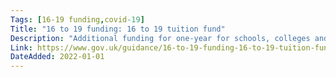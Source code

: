 ```yaml
---
Tags: [16-19 funding,covid-19]
Title: "16 to 19 funding: 16 to 19 tuition fund"
Description: "Additional funding for one-year for schools, colleges and other 16 to 19 providers to mitigate the disruption to learning arising from coronavirus (COVID-19)."
Link: https://www.gov.uk/guidance/16-to-19-funding-16-to-19-tuition-fund
DateAdded: 2022-01-01
---
```

